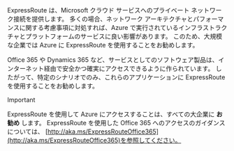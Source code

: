 ExpressRoute は、Microsoft クラウド サービスへのプライベート ネットワーク接続を提供します。 多くの場合、ネットワーク アーキテクチャとパフォーマンスに関する考慮事項に対処すれば、Azure で実行されているインフラストラクチャとプラットフォームのサービスに良い影響があります。 このため、大規模な企業では Azure に ExpressRoute を使用することをお勧めします。

Office 365 や Dynamics 365 など、サービスとしてのソフトウェア製品は、インターネット経由で安全かつ確実にアクセスできるように作られています。  したがって、特定のシナリオでのみ、これらのアプリケーションに ExpressRoute を使用することをお勧めします。

> [!IMPORTANT]
> ExpressRoute を使用して Azure にアクセスすることは、すべての大企業に **お勧め** します。 ExpressRoute を使用した Office 365 へのアクセスのガイダンスについては、 [http://aka.ms/ExpressRouteOffice365](http://aka.ms/ExpressRouteOffice365)を参照してください。
> 
> 



<!--HONumber=Feb17_HO1-->


